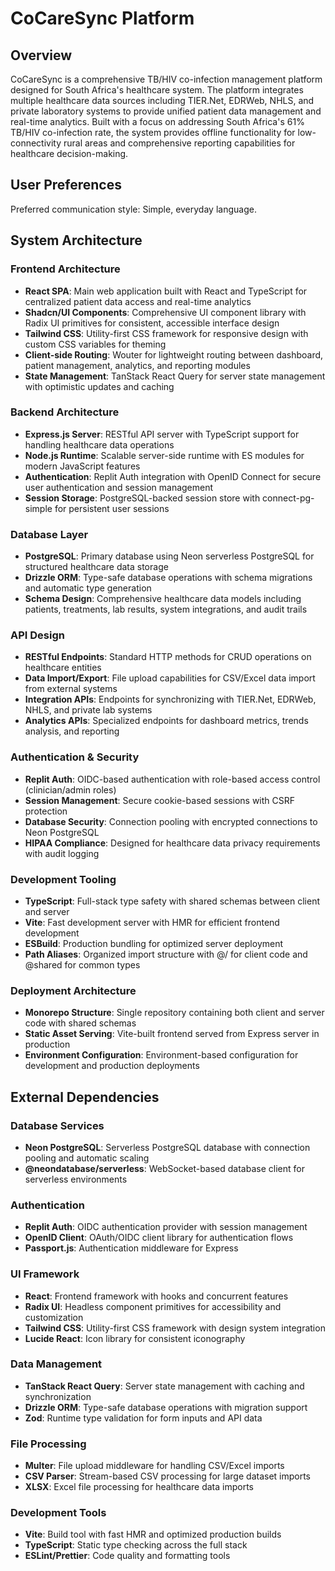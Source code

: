 # CoCareSync Platform

## Overview

CoCareSync is a comprehensive TB/HIV co-infection management platform designed for South Africa's healthcare system. The platform integrates multiple healthcare data sources including TIER.Net, EDRWeb, NHLS, and private laboratory systems to provide unified patient data management and real-time analytics. Built with a focus on addressing South Africa's 61% TB/HIV co-infection rate, the system provides offline functionality for low-connectivity rural areas and comprehensive reporting capabilities for healthcare decision-making.

## User Preferences

Preferred communication style: Simple, everyday language.

## System Architecture

### Frontend Architecture
- **React SPA**: Main web application built with React and TypeScript for centralized patient data access and real-time analytics
- **Shadcn/UI Components**: Comprehensive UI component library with Radix UI primitives for consistent, accessible interface design
- **Tailwind CSS**: Utility-first CSS framework for responsive design with custom CSS variables for theming
- **Client-side Routing**: Wouter for lightweight routing between dashboard, patient management, analytics, and reporting modules
- **State Management**: TanStack React Query for server state management with optimistic updates and caching

### Backend Architecture
- **Express.js Server**: RESTful API server with TypeScript support for handling healthcare data operations
- **Node.js Runtime**: Scalable server-side runtime with ES modules for modern JavaScript features
- **Authentication**: Replit Auth integration with OpenID Connect for secure user authentication and session management
- **Session Storage**: PostgreSQL-backed session store with connect-pg-simple for persistent user sessions

### Database Layer
- **PostgreSQL**: Primary database using Neon serverless PostgreSQL for structured healthcare data storage
- **Drizzle ORM**: Type-safe database operations with schema migrations and automatic type generation
- **Schema Design**: Comprehensive healthcare data models including patients, treatments, lab results, system integrations, and audit trails

### API Design
- **RESTful Endpoints**: Standard HTTP methods for CRUD operations on healthcare entities
- **Data Import/Export**: File upload capabilities for CSV/Excel data import from external systems
- **Integration APIs**: Endpoints for synchronizing with TIER.Net, EDRWeb, NHLS, and private lab systems
- **Analytics APIs**: Specialized endpoints for dashboard metrics, trends analysis, and reporting

### Authentication & Security
- **Replit Auth**: OIDC-based authentication with role-based access control (clinician/admin roles)
- **Session Management**: Secure cookie-based sessions with CSRF protection
- **Database Security**: Connection pooling with encrypted connections to Neon PostgreSQL
- **HIPAA Compliance**: Designed for healthcare data privacy requirements with audit logging

### Development Tooling
- **TypeScript**: Full-stack type safety with shared schemas between client and server
- **Vite**: Fast development server with HMR for efficient frontend development
- **ESBuild**: Production bundling for optimized server deployment
- **Path Aliases**: Organized import structure with @/ for client code and @shared for common types

### Deployment Architecture
- **Monorepo Structure**: Single repository containing both client and server code with shared schemas
- **Static Asset Serving**: Vite-built frontend served from Express server in production
- **Environment Configuration**: Environment-based configuration for development and production deployments

## External Dependencies

### Database Services
- **Neon PostgreSQL**: Serverless PostgreSQL database with connection pooling and automatic scaling
- **@neondatabase/serverless**: WebSocket-based database client for serverless environments

### Authentication
- **Replit Auth**: OIDC authentication provider with session management
- **OpenID Client**: OAuth/OIDC client library for authentication flows
- **Passport.js**: Authentication middleware for Express

### UI Framework
- **React**: Frontend framework with hooks and concurrent features
- **Radix UI**: Headless component primitives for accessibility and customization
- **Tailwind CSS**: Utility-first CSS framework with design system integration
- **Lucide React**: Icon library for consistent iconography

### Data Management
- **TanStack React Query**: Server state management with caching and synchronization
- **Drizzle ORM**: Type-safe database operations with migration support
- **Zod**: Runtime type validation for form inputs and API data

### File Processing
- **Multer**: File upload middleware for handling CSV/Excel imports
- **CSV Parser**: Stream-based CSV processing for large dataset imports
- **XLSX**: Excel file processing for healthcare data imports

### Development Tools
- **Vite**: Build tool with fast HMR and optimized production builds
- **TypeScript**: Static type checking across the full stack
- **ESLint/Prettier**: Code quality and formatting tools